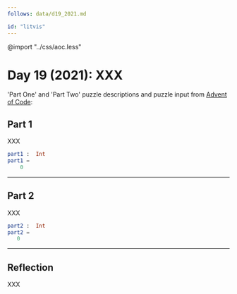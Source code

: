 ```yaml
---
follows: data/d19_2021.md

id: "litvis"
---
```


@import "../css/aoc.less"

# Day 19 (2021): XXX

'Part One' and 'Part Two' puzzle descriptions and puzzle input from [Advent of Code](https://adventofcode.com/2021/day/19):

## Part 1

XXX

```elm {l r}
part1 :  Int
part1 =
    0
```

---

## Part 2

XXX

```elm {l r}
part2 :  Int
part2 =
   0
```

---

## Reflection

XXX
